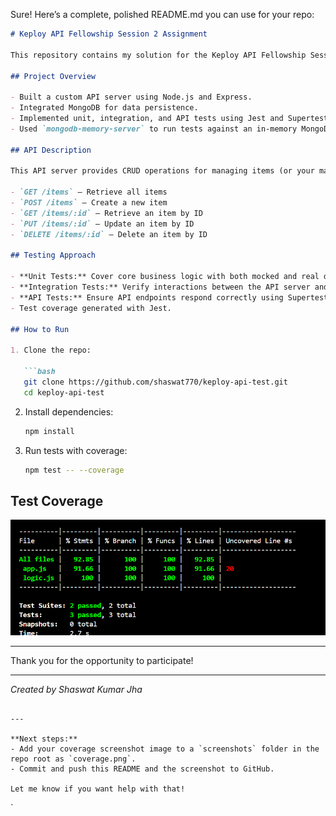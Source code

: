 Sure! Here’s a complete, polished README.md you can use for your repo:

````markdown
# Keploy API Fellowship Session 2 Assignment

This repository contains my solution for the Keploy API Fellowship Session 2 assignment.

## Project Overview

- Built a custom API server using Node.js and Express.
- Integrated MongoDB for data persistence.
- Implemented unit, integration, and API tests using Jest and Supertest.
- Used `mongodb-memory-server` to run tests against an in-memory MongoDB instance.

## API Description

This API server provides CRUD operations for managing items (or your main resource). The key endpoints include:

- `GET /items` — Retrieve all items
- `POST /items` — Create a new item
- `GET /items/:id` — Retrieve an item by ID
- `PUT /items/:id` — Update an item by ID
- `DELETE /items/:id` — Delete an item by ID

## Testing Approach

- **Unit Tests:** Cover core business logic with both mocked and real database scenarios.
- **Integration Tests:** Verify interactions between the API server and MongoDB using `mongodb-memory-server`.
- **API Tests:** Ensure API endpoints respond correctly using Supertest.
- Test coverage generated with Jest.

## How to Run

1. Clone the repo:

   ```bash
   git clone https://github.com/shaswat770/keploy-api-test.git
   cd keploy-api-test
````

2. Install dependencies:

   ```bash
   npm install
   ```

3. Run tests with coverage:

   ```bash
   npm test -- --coverage
   ```

## Test Coverage

![Test Coverage](coverage.png)

---

Thank you for the opportunity to participate!

---

*Created by Shaswat Kumar Jha*

```

---

**Next steps:**  
- Add your coverage screenshot image to a `screenshots` folder in the repo root as `coverage.png`.  
- Commit and push this README and the screenshot to GitHub.

Let me know if you want help with that!
```

`
